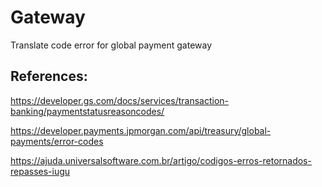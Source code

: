 # Gateway
Translate code error for global payment gateway

## References:

https://developer.gs.com/docs/services/transaction-banking/paymentstatusreasoncodes/

https://developer.payments.jpmorgan.com/api/treasury/global-payments/error-codes

https://ajuda.universalsoftware.com.br/artigo/codigos-erros-retornados-repasses-iugu